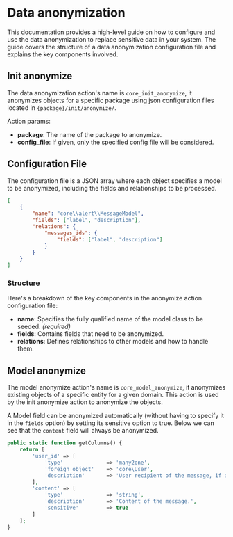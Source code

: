 # Data anonymization

This documentation provides a high-level guide on how to configure and use the data anonymization to replace sensitive data in your system. The guide covers the structure of a data anonymization configuration file and explains the key components involved.

## Init anonymize

The data anonymization action's name is `core_init_anonymize`, it anonymizes objects for a specific package using json configuration files located in `{package}/init/anonymize/`.

Action params:

- **package**: The name of the package to anonymize.
- **config_file**: If given, only the specified config file will be considered.

## Configuration File

The configuration file is a JSON array where each object specifies a model to be anonymized, including the fields and relationships to be processed.

```json
[
    {
        "name": "core\\alert\\MessageModel",
        "fields": ["label", "description"],
        "relations": {
            "messages_ids": {
                "fields": ["label", "description"]
            }
        }
    }
]
```

### Structure

Here's a breakdown of the key components in the anonymize action configuration file:

- **name**: Specifies the fully qualified name of the model class to be seeded. *(required)*
- **fields**: Contains fields that need to be anonymized.
- **relations**: Defines relationships to other models and how to handle them.

## Model anonymize

The model anonymize action's name is `core_model_anonymize`, it anonymizes existing objects of a specific entity for a given domain. This action is used by the init anonymize action to anonymize the objects.

A Model field can be anonymized automatically (without having to specify it in the `fields` option) by setting its sensitive option to true. Below we can see that the ``content`` field will always be anonymized.

```php
public static function getColumns() {
	return [
		'user_id' => [  
		    'type'              => 'many2one',
		    'foreign_object'    => 'core\User',
		    'description'       => 'User recipient of the message, if any'
		],
		'content' => [
			'type'              => 'string',
		    'description'       => 'Content of the message.',
		    'sensitive'         => true
		]
	];
}
```
